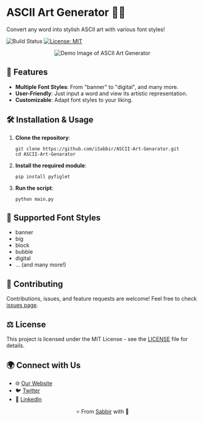 <!DOCTYPE html>
<html lang="en">
<head>
    <meta charset="UTF-8">
    <meta name="viewport" content="width=device-width, initial-scale=1.0">
    <link rel="stylesheet" href="path-to-your-css-if-any.css">
</head>
<body>

<h1>ASCII Art Generator 🎨✨</h1>
<p>Convert any word into stylish ASCII art with various font styles!</p>
<p>
    <img src="https://img.shields.io/badge/build-passing-brightgreen.svg" alt="Build Status">
    <a href="https://github.com/iSabbir/ASCII-Art-Genarator/blob/main/LICENSE"><img src="https://img.shields.io/badge/License-MIT-yellow.svg" alt="License: MIT"></a>
</p>

<div style="text-align:center;">
    <img src="https://i.ibb.co/bN19DLQ/image.png" alt="Demo Image of ASCII Art Generator">
</div>

<h2>🚀 Features</h2>
<ul>
    <li><strong>Multiple Font Styles</strong>: From "banner" to "digital", and many more.</li>
    <li><strong>User-Friendly</strong>: Just input a word and view its artistic representation.</li>
    <li><strong>Customizable</strong>: Adapt font styles to your liking.</li>
</ul>

<h2>🛠️ Installation & Usage</h2>
<ol>
    <li><strong>Clone the repository</strong>:
        <pre><code>git clone https://github.com/iSabbir/ASCII-Art-Genarator.git
cd ASCII-Art-Genarator</code></pre>
    </li>
    <li><strong>Install the required module</strong>:
        <pre><code>pip install pyfiglet</code></pre>
    </li>
    <li><strong>Run the script</strong>:
        <pre><code>python main.py</code></pre>
    </li>
</ol>

<h2>🎨 Supported Font Styles</h2>
<ul>
    <li>banner</li>
    <li>big</li>
    <li>block</li>
    <li>bubble</li>
    <li>digital</li>
    <li>... (and many more!)</li>
</ul>

<h2>🤝 Contributing</h2>
<p>Contributions, issues, and feature requests are welcome! Feel free to check <a href="https://github.com/iSabbir/ASCII-Art-Genarator/issues">issues page</a>.</p>

<h2>⚖️ License</h2>
<p>This project is licensed under the MIT License - see the <a href="https://github.com/iSabbir/ASCII-Art-Genarator/blob/main/LICENSE">LICENSE</a> file for details.</p>

<h2>🌍 Connect with Us</h2>
<ul>
    <li>🌐 <a href="#">Our Website</a></li>
    <li>🐦 <a href="#">Twitter</a></li>
    <li>📝 <a href="#">LinkedIn</a></li>
</ul>

<div style="text-align:center;">
    ⭐️ From <a href="https://github.com/iSabbir">Sabbir</a> with 💖
</div>

</body>
</html>
